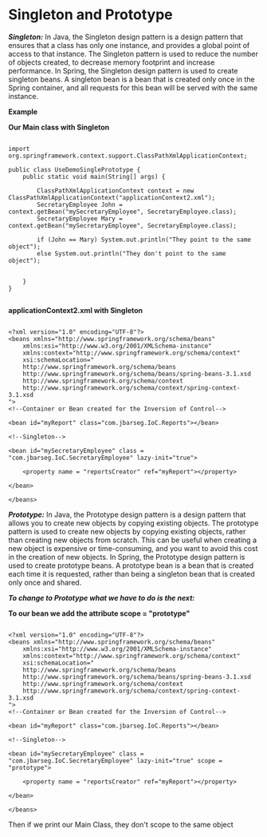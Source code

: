 # Singleton and Prototype

**_Singleton:_** In Java, the Singleton design pattern is a design pattern that ensures that a class has only one instance, and provides a global point of access to that instance. The Singleton pattern is used to reduce the number of objects created, to decrease memory footprint and increase performance. In Spring, the Singleton design pattern is used to create singleton beans. A singleton bean is a bean that is created only once in the Spring container, and all requests for this bean will be served with the same instance.

**Example**

**Our Main class with Singleton**

```

import org.springframework.context.support.ClassPathXmlApplicationContext;

public class UseDemoSinglePrototype {
    public static void main(String[] args) {

        ClassPathXmlApplicationContext context = new ClassPathXmlApplicationContext("applicationContext2.xml");
        SecretaryEmployee John = context.getBean("mySecretaryEmployee", SecretaryEmployee.class);
        SecretaryEmployee Mary = context.getBean("mySecretaryEmployee", SecretaryEmployee.class);

        if (John == Mary) System.out.println("They point to the same object");
        else System.out.println("They don't point to the same object");


    }
}


```

**applicationContext2.xml with Singleton**

```

<?xml version="1.0" encoding="UTF-8"?>
<beans xmlns="http://www.springframework.org/schema/beans"
    xmlns:xsi="http://www.w3.org/2001/XMLSchema-instance"
    xmlns:context="http://www.springframework.org/schema/context"
    xsi:schemaLocation="
    http://www.springframework.org/schema/beans
    http://www.springframework.org/schema/beans/spring-beans-3.1.xsd
    http://www.springframework.org/schema/context
    http://www.springframework.org/schema/context/spring-context-3.1.xsd
">
<!--Container or Bean created for the Inversion of Control-->

<bean id="myReport" class="com.jbarseg.IoC.Reports"></bean>

<!--Singleton-->

<bean id="mySecretaryEmployee" class = "com.jbarseg.IoC.SecretaryEmployee" lazy-init="true">

    <property name = "reportsCreator" ref="myReport"></property>

</bean>

</beans>

```

**_Prototype:_** In Java, the Prototype design pattern is a design pattern that allows you to create new objects by copying existing objects. The prototype pattern is used to create new objects by copying existing objects, rather than creating new objects from scratch. This can be useful when creating a new object is expensive or time-consuming, and you want to avoid this cost in the creation of new objects. In Spring, the Prototype design pattern is used to create prototype beans. A prototype bean is a bean that is created each time it is requested, rather than being a singleton bean that is created only once and shared.

**_To change to Prototype what we have to do is the next:_**

**To our bean we add the attribute scope = "prototype"**

```

<?xml version="1.0" encoding="UTF-8"?>
<beans xmlns="http://www.springframework.org/schema/beans"
    xmlns:xsi="http://www.w3.org/2001/XMLSchema-instance"
    xmlns:context="http://www.springframework.org/schema/context"
    xsi:schemaLocation="
    http://www.springframework.org/schema/beans
    http://www.springframework.org/schema/beans/spring-beans-3.1.xsd
    http://www.springframework.org/schema/context
    http://www.springframework.org/schema/context/spring-context-3.1.xsd
">
<!--Container or Bean created for the Inversion of Control-->

<bean id="myReport" class="com.jbarseg.IoC.Reports"></bean>

<!--Singleton-->

<bean id="mySecretaryEmployee" class = "com.jbarseg.IoC.SecretaryEmployee" lazy-init="true" scope = "prototype">

    <property name = "reportsCreator" ref="myReport"></property>

</bean>

</beans>

```

Then if we print our Main Class, they don't scope to the same object